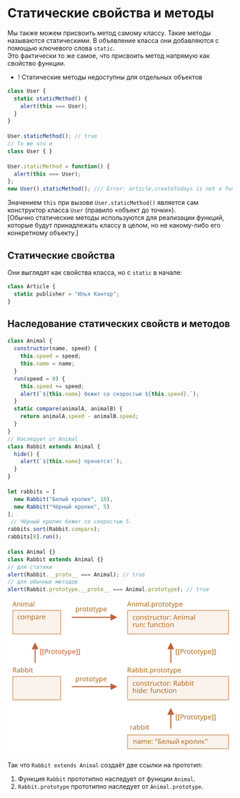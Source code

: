 # Статические свойства и методы

Мы также можем присвоить метод самому классу. Такие методы называются статическими. В объявление класса они добавляются с помощью ключевого слова `static`.\
Это фактически то же самое, что присвоить метод напрямую как свойство функции.
- ! Статические методы недоступны для отдельных объектов
```js
class User {
  static staticMethod() {
    alert(this === User);
  }
}

User.staticMethod(); // true
// То же что и
class User { }

User.staticMethod = function() {
  alert(this === User);
};
new User().staticMethod(); /// Error: article.createTodays is not a function
```
Значением `this` при вызове `User.staticMethod()` является сам конструктор класса `User` (правило «объект до точки»).\
[Обычно статические методы используются для реализации функций, которые будут принадлежать классу в целом, но не какому-либо его конкретному объекту.]

## Статические свойства
Они выглядят как свойства класса, но с `static` в начале:
```js
class Article {
  static publisher = "Илья Кантор";
}
```
## Наследование статических свойств и методов
```js
class Animal {
  constructor(name, speed) {
    this.speed = speed;
    this.name = name;
  }
  run(speed = 0) {
    this.speed += speed;
    alert(`${this.name} бежит со скоростью ${this.speed}.`);
  }
  static compare(animalA, animalB) {
    return animalA.speed - animalB.speed;
  }
}
// Наследует от Animal
class Rabbit extends Animal {
  hide() {
    alert(`${this.name} прячется!`);
  }
}

let rabbits = [
  new Rabbit("Белый кролик", 10),
  new Rabbit("Чёрный кролик", 5)
];
 // Чёрный кролик бежит со скоростью 5.
rabbits.sort(Rabbit.compare);
rabbits[0].run();

class Animal {}
class Rabbit extends Animal {}
// для статики
alert(Rabbit.__proto__ === Animal); // true
// для обычных методов
alert(Rabbit.prototype.__proto__ === Animal.prototype); // true
```

![](../../../_img/animal-rabbit-static.svg)

Так что `Rabbit extends Animal` создаёт две ссылки на прототип:
1. Функция `Rabbit` прототипно наследует от функции `Animal`.
2. `Rabbit.prototype` прототипно наследует от `Animal.prototype`.
```js
```